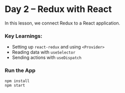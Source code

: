 # Day 2 – Redux with React

In this lesson, we connect Redux to a React application.

### Key Learnings:
- Setting up `react-redux` and using `<Provider>`
- Reading data with `useSelector`
- Sending actions with `useDispatch`

### Run the App
```bash
npm install
npm start
```
